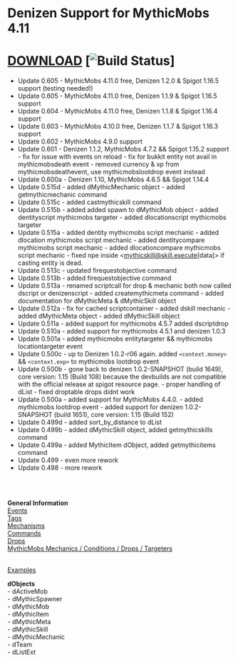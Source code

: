# Denizen Support for MythicMobs 4.11

# [DOWNLOAD](https://mc.hackerzlair.org/jenkins/job/MythicDenizenAddon/) [![Build Status](https://mc.hackerzlair.org/jenkins/job/MythicDenizenAddon/badge/icon)] <br>
- Update 0.605  - MythicMobs 4.11.0 free, Denizen 1.2.0 & Spigot 1.16.5 support (testing needed!)
- Update 0.605  - MythicMobs 4.11.0 free, Denizen 1.1.9 & Spigot 1.16.5 support
- Update 0.604  - MythicMobs 4.11.0 free, Denizen 1.1.8 & Spigot 1.16.4 support
- Update 0.603  - MythicMobs 4.10.0 free, Denizen 1.1.7 & Spigot 1.16.3 support
- Update 0.602	- MythicMobs 4.9.0 support
- Update 0.601	- Denizen 1.1.2, MythicMobs 4.7.2 && Spigot 1.15.2 support
				- fix for issue with events on reload
				- fix for bukkit entity not avail in mythicmobsdeath event
				- removed currency & xp from mythicmobsdeathevent, use mythicmobslootdrop event instead
- Update 0.600a - Denizen 1.10, MythicMobs 4.6.5 && Spigot 1.14.4
- Update 0.515d - added dMythicMechanic object
				- added getmythicmechanic command
- Update 0.515c - added castmythicskill command
- Update 0.515b - added added spawn to dMythicMob object
				- added dentityscript mythicmobs targeter
				- added dlocationscript mythicmobs targeter
- Update 0.515a - added dentity mythicmobs script mechanic
				- added dlocation mythicmobs script mechanic
				- added dentitycompare mythicmobs script mechanic
				- added dlocationcompare mythicmobs script mechanic
				- fixed npe inside <mythicskill@skill.execute[data]>
				  if casting entity is dead.
- Update 0.513c - updated firequestobjective command
- Update 0.513b - added firequestobjective command
- Update 0.513a - renamed scriptcall for drop & mechanic
                  both now called dscript or denizenscript
                - added createmythicmeta command
                - added documentation for dMythicMeta & dMythicSkill object
- Update 0.512a - fix for cached scriptcontainer
				- added dskill mechanic
			    - added dMythicMeta object
			    - added dMythicSkill object
- Update 0.511a - added support for mythicmobs 4.5.7
				  added dscriptdrop 
- Update 0.510a - added support for mythicmobs 4.5.1 and denizen 1.0.3
- Update 0.501a - added mythicmobs entitytargeter && mythicmobs locationtargeter event
- Update 0.500c - up to Denizen 1.0.2-r06 again.
                  added `<context.money>` && `<context.exp>` to mythicmobs lootdrop event
- Update 0.500b - gone back to denizen 1.0.2-SNAPSHOT (build 1649), core version: 1.15 (Build 108)
                  because the devbuilds are not compatible with the official release at spigot resource page.
                - proper handling of dList
                - fixed droptable drops didnt work
- Update 0.500a - added support for MythicMobs 4.4.0.
                - added mythicmobs lootdrop event
                - added support for denizen 1.0.2-SNAPSHOT (build 1651), core version: 1.15 (Build 152)
- Update 0.499d - added sort_by_distance to dList
- Update 0.499b - added dMythicSkill object, added getmythicskills command
- Update 0.499a - added MythicItem dObject, added getmythicitems command
- Update 0.499  - even more rework
- Update 0.498  - more rework
<br>
<br>

**General Information** <br>
[Events](documentation/events.md) <br>
[Tags](documentation/tags.md) <br>
[Mechanisms](documentation/mechanisms.md) <br>
[Commands](documentation/commands.md) <br>
[Drops](documentation/drops.md)<br>
[MythicMobs Mechanics / Conditions / Drops / Targeters](documentation/mythicmechanics.md)<br><br>


[Examples](documentation/examples.md)

**dObjects**<br>
\- dActiveMob<br>
\- dMythicSpawner<br>
\- dMythicMob<br>
\- dMythicItem<br>
\- dMythicMeta<br>
\- dMythicSkill<br>
\- dMythicMechanic<br>
\- dTeam<br>
\- dListExt<br>
